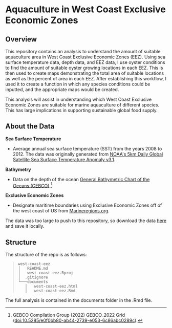 # Aquaculture in West Coast Exclusive Economic Zones
## Overview

This repository contains an analysis to understand the amount of suitable aquaculture area in West Coast Exclusive Economic Zones (EEZ). Using sea surface temperature data, depth data, and EEZ data, I use oyster conditions to find the amount of suitable oyster growing locations in each EEZ. This is then used to create maps demonstrating the total area of suitable locations as well as the percent of area in each EEZ. After establishing this workflow, I used it to create a function in which any species conditions could be inputted, and the appropriate maps would be created.

This analysis will assist in understanding which West Coast Exclusive Economic Zones are suitable for marine aquaculture of different species. This has large implications in supporting sustainable global food supply.

## About the Data
**Sea Surface Temperature**
* Average annual sea surface temperature (SST) from the years 2008 to 2012. The data was originally generated from [NOAA's 5km Daily Global Satellite Sea Surface Temperature Anomaly v3.1](https://coralreefwatch.noaa.gov/product/5km/index_5km_ssta.php).

**Bathymetry**
* Data on the depth of the ocean [General Bathymetric Chart of the Oceans (GEBCO)](https://www.gebco.net/data_and_products/gridded_bathymetry_data/#area).[^3]

[^3]: GEBCO Compilation Group (2022) GEBCO_2022 Grid (<doi:10.5285/e0f0bb80-ab44-2739-e053-6c86abc0289c>).

**Exclusive Economic Zones**
* Designate maritime boundaries using Exclusive Economic Zones off of the west coast of US from [Marineregions.org](https://www.marineregions.org/eez.php).

The data was too large to push to this repository, so download the data [here](https://drive.google.com/file/d/1u-iwnPDbe6ZK7wSFVMI-PpCKaRQ3RVmg/view?usp=sharing) and save it locally. 

## Structure 
The structure of the repo is as follows:
> ```
> west-coast-eez
> │   README.md
> │   west-coast-eez.Rproj
> │  .gitignore
> └───documents
>    │   west-coast-eez.html
>    │   west-coast-eez.Rmd
> ```

The full analysis is contained in the documents folder in the .Rmd file.
